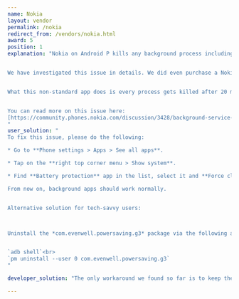 ```yaml
---
name: Nokia
layout: vendor
permalink: /nokia
redirect_from: /vendors/nokia.html
award: 5
position: 1
explanation: "Nokia on Android P kills any background process including sleep tracking (or any other sport tracking) after 30 minutes if the screen is off. Also all alarms are stopped which renders for example any alarm clock app useless.


We have investigated this issue in details. We did even purchase a Nokia 6.1 to be able to reproduce the issue. The problem only occurs on Nokia devices with Android Pie. Nokia started to bundle a toxic app (package: com.evenwell.powersaving.g3, name: Battery protection) with their devices by some Asian company Evenwell. This app kills apps in the most brutal way we have seen so far among Android vendors.


What this non-standard app does is every process gets killed after 20 minutes regardless it is actually supposed to be running and doing a useful job for the user. Also alarms are not triggered. The aim is apparently to save your battery by rendering tracking apps and other apps that use background processing useless.


You can read more on this issue here:
[https://community.phones.nokia.com/discussion/3428/background-service-killed-even-when-whitelisted](https://community.phones.nokia.com/discussion/3428/background-service-killed-even-when-whitelisted)
"
user_solution: "
To fix this issue, please do the following:

* Go to **Phone settings > Apps > See all apps**.

* Tap on the **right top corner menu > Show system**.

* Find **Battery protection** app in the list, select it and **Force close**. It will remain stopped until the next restart.

From now on, background apps should work normally.


Alternative solution for tech-savvy users:



Uninstall the *com.evenwell.powersaving.g3* package via the following adb commands:


`adb shell`<br>
`pm uninstall --user 0 com.evenwell.powersaving.g3`
"

developer_solution: "The only workaround we found so far is to keep the screen on all time your process runs. Yes, this is very battery consuming. As usually, vendors trying to safe your battery cause much bigger battery drain on this kind of workarounds. An alternative to this is to turn the screen on only less than every 20 minutes."

---
```

